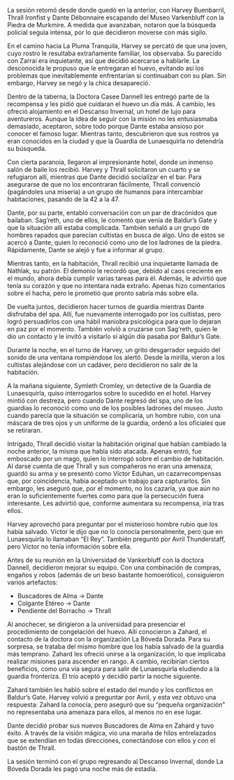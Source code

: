 La sesión retomó desde donde quedó en la anterior, con Harvey Buenbarril, Thrall Ironfist y Dante Débonnaire escapando del Museo Varkenbluff con la Piedra de Murkmire. A medida que avanzaban, notaron que la búsqueda policial seguía intensa, por lo que decidieron moverse con más sigilo.

En el camino hacia La Pluma Tranquila, Harvey se percató de que una joven, cuyo rostro le resultaba extrañamente familiar, los observaba. Su parecido con Zarrai era inquietante, así que decidió acercarse a hablarle. La desconocida le propuso que le entregaran el huevo, evitando así los problemas que inevitablemente enfrentarían si continuaban con su plan. Sin embargo, Harvey se negó y la chica desapareció.

Dentro de la taberna, la Doctora Casee Dannell les entregó parte de la recompensa y les pidió que cuidaran el huevo un día más. A cambio, les ofreció alojamiento en el Descanso Invernal, un hotel de lujo para aventureros. Aunque la idea de seguir con la misión no les entusiasmaba demasiado, aceptaron, sobre todo porque Dante estaba ansioso por conocer el famoso lugar. Mientras tanto, descubrieron que sus rostros ya eran conocidos en la ciudad y que la Guardia de Lunaesquirla no detendría su búsqueda.

Con cierta paranoia, llegaron al impresionante hotel, donde un inmenso salón de baile los recibió. Harvey y Thrall solicitaron un cuarto y se refugiaron allí, mientras que Dante decidió socializar en el bar. Para asegurarse de que no los encontraran fácilmente, Thrall convenció (pagándoles una miseria) a un grupo de humanos para intercambiar habitaciones, pasando de la 42 a la 47.

Dante, por su parte, entabló conversación con un par de dracónidos que bailaban. Sag’reth, uno de ellos, le comentó que venía de Baldur’s Gate y que la situación allí estaba complicada. También señaló a un grupo de hombres rapados que parecían cultistas en busca de algo. Uno de estos se acercó a Dante, quien lo reconoció como uno de los ladrones de la piedra. Rápidamente, Dante se alejó y fue a informar al grupo.

Mientras tanto, en la habitación, Thrall recibió una inquietante llamada de Nathlak, su patrón. El demonio le recordó que, debido al caos creciente en el mundo, ahora debía cumplir varias tareas para él. Además, le advirtió que tenía su corazón y que no intentara nada extraño. Apenas hizo comentarios sobre el hacha, pero le prometió que pronto sabría más sobre ella.

De vuelta juntos, decidieron hacer turnos de guardia mientras Dante disfrutaba del spa. Allí, fue nuevamente interrogado por los cultistas, pero logró persuadirlos con una hábil maniobra psicológica para que lo dejaran en paz por el momento. También volvió a cruzarse con Sag’reth, quien le dio un contacto y le invitó a visitarlo si algún día pasaba por Baldur’s Gate.

Durante la noche, en el turno de Harvey, un grito desgarrador seguido del sonido de una ventana rompiéndose los alertó. Desde la mirilla, vieron a los cultistas alejándose con un cadáver, pero decidieron no salir de la habitación.

A la mañana siguiente, Symleth Cromley, un detective de la Guardia de Lunaesquirla, quiso interrogarlos sobre lo sucedido en el hotel. Harvey mintió con destreza, pero cuando Dante regresó del spa, uno de los guardias lo reconoció como uno de los posibles ladrones del museo. Justo cuando parecía que la situación se complicaría, un hombre rubio, con una máscara de tres ojos y un uniforme de la guardia, ordenó a los oficiales que se retiraran.

Intrigado, Thrall decidió visitar la habitación original que habían cambiado la noche anterior, la misma que había sido atacada. Apenas entró, fue emboscado por un mago, quien lo interrogó sobre el cambio de habitación. Al darse cuenta de que Thrall y sus compañeros no eran una amenaza, guardó su arma y se presentó como Víctor Eduhan, un cazarrecompensas que, por coincidencia, había aceptado un trabajo para capturarlos. Sin embargo, les aseguró que, por el momento, no los cazaría, ya que aún no eran lo suficientemente fuertes como para que la persecución fuera interesante. Les advirtió que, conforme aumentara su recompensa, iría tras ellos.

Harvey aprovechó para preguntar por el misterioso hombre rubio que los había salvado. Víctor le dijo que no lo conocía personalmente, pero que en Lunaesquirla lo llamaban “El Rey”. También preguntó por Avril Thunderstaff, pero Víctor no tenía información sobre ella.

Antes de su reunión en la Universidad de Vankerbluff con la doctora Dannell, decidieron mejorar su equipo. Con una combinación de compras, engaños y robos (además de un beso bastante homoerótico), consiguieron varios artefactos:

- Buscadores de Alma → Dante
- Colgante Etéreo → Dante
- Pendiente del Borracho → Thrall

Al anochecer, se dirigieron a la universidad para presenciar el procedimiento de congelación del huevo. Allí conocieron a Zahard, el contacto de la doctora con la organización La Bóveda Dorada. Para su sorpresa, se trataba del mismo hombre que los había salvado de la guardia más temprano. Zahard les ofreció unirse a la organización, lo que implicaba realizar misiones para ascender en rango. A cambio, recibirían ciertos beneficios, como una vía segura para salir de Lunaesquirla eludiendo a la guardia fronteriza. El trío aceptó y decidió partir la noche siguiente.

Zahard también les habló sobre el estado del mundo y los conflictos en Baldur’s Gate. Harvey volvió a preguntar por Avril, y esta vez obtuvo una respuesta: Zahard la conocía, pero aseguró que su “pequeña organización” no representaba una amenaza para ellos, al menos no en ese lugar.

Dante decidió probar sus nuevos Buscadores de Alma en Zahard y tuvo éxito. A través de la visión mágica, vio una maraña de hilos entrelazados que se extendían en todas direcciones, conectándose con ellos y con el bastón de Thrall.

La sesión terminó con el grupo regresando al Descanso Invernal, donde La Bóveda Dorada les pagó una noche más de estadía.